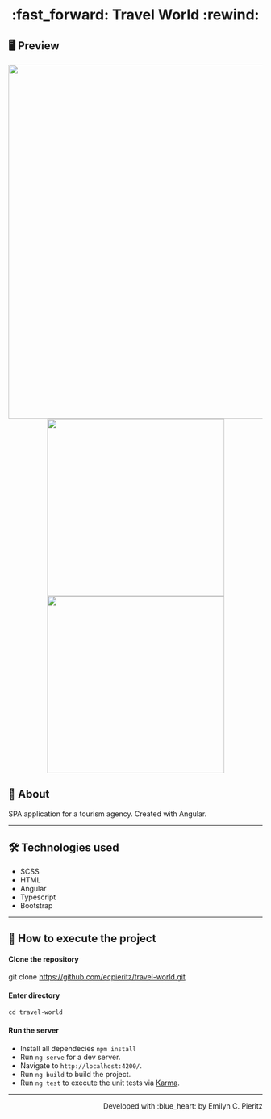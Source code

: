 <h1 align = "center"> :fast_forward: Travel World :rewind: </h1>

## 🖥 Preview
<p align = "center">
  <img src = "x" width = "702" height = "auto">
  <img src = "x" width = "351" height = "auto">
  <img src = "x" width = "351" height = "auto">
</p>

## 📖 About
<p>SPA application for a tourism agency. Created with Angular.</p>

---

## 🛠 Technologies used
- SCSS
- HTML
- Angular
- Typescript
- Bootstrap

---

## 🚀 How to execute the project
#### Clone the repository
git clone https://github.com/ecpieritz/travel-world.git

#### Enter directory
`cd travel-world`

#### Run the server
- Install all dependecies `npm install`
- Run `ng serve` for a dev server.
- Navigate to `http://localhost:4200/`.
- Run `ng build` to build the project.
- Run `ng test` to execute the unit tests via [Karma](https://karma-runner.github.io).

---
<p align = "right">Developed with :blue_heart: by Emilyn C. Pieritz</p>

